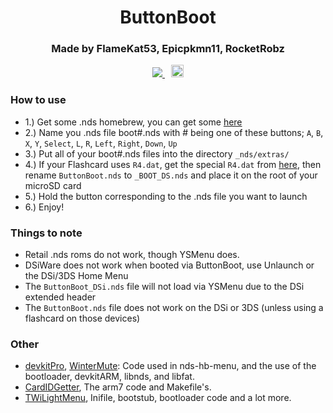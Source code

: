 <h1 align= "center">ButtonBoot</h1>
<h3 align= "center">Made by FlameKat53, Epicpkmn11, RocketRobz</h3>
<p align= "center">
 <span style="padding-right: 5px;">
  <a href="https://travis-ci.org/FlameKat53/ButtonBoot">
   <img src="https://travis-ci.org/FlameKat53/ButtonBoot.svg?branch=master">
  </a>
  </span>
  <span style="padding-left: 5px;">
  <a href="https://dshomebrew.serveo.net/">
   <img src="https://github.com/ahezard/nds-bootstrap/blob/master/images/Rocket.Chat button.png" height="20">
  </a>
 </span>
</p>

### How to use

- 1.) Get some .nds homebrew, you can get some [here](https://www.gamebrew.org/wiki/List_of_DS_homebrew_applications)
- 2.) Name you .nds file boot#.nds with # being one of these buttons; `A`, `B`, `X`, `Y`, `Select`, `L`, `R`, `Left`, `Right`, `Down`, `Up`
- 3.) Put all of your boot#.nds files into the directory `_nds/extras/`
- 4.) If your Flashcard uses `R4.dat`, get the special `R4.dat` from [here](https://cdn.discordapp.com/attachments/286686210225864725/558474658274607114/r4.dat), then rename `ButtonBoot.nds` to `_BOOT_DS.nds` and place it on the root of your microSD card
- 5.) Hold the button corresponding to the .nds file you want to launch
- 6.) Enjoy!


### Things to note

- Retail .nds roms do not work, though YSMenu does.
- DSiWare does not work when booted via ButtonBoot, use Unlaunch or the DSi/3DS Home Menu
- The `ButtonBoot_DSi.nds` file will not load via YSMenu due to the DSi extended header
- The `ButtonBoot.nds` file does not work on the DSi or 3DS (unless using a flashcard on those devices)

### Other
- [devkitPro](https://github.com/devkitPro), [WinterMute](https://github.com/WinterMute): Code used in nds-hb-menu, and the use of the bootloader, devkitARM, libnds, and libfat.
- [CardIDGetter](https://github.com/RocketRobz/CardIDGetter), The arm7 code and Makefile's.
- [TWiLightMenu](https://github.com/RocketRobz/TWiLightMenu), Inifile, bootstub, bootloader code and a lot more.
